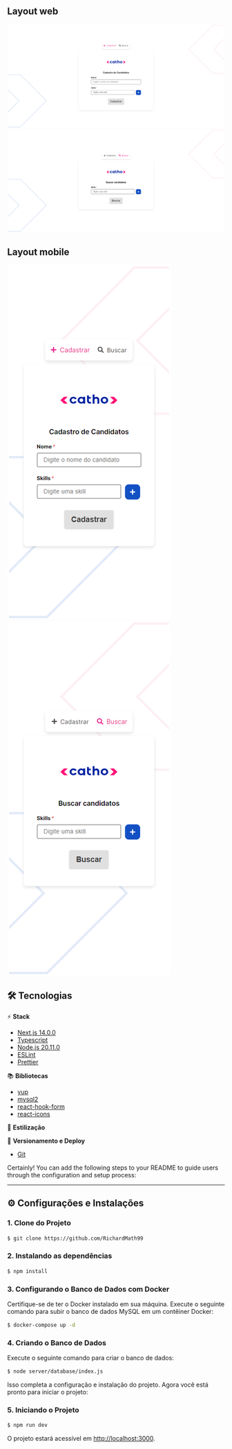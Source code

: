 ## Layout web

![Página de Cadastro](./public/assets/images/register-page.png) 
![Página de Busca](./public/assets/images/search-page.png) 


## Layout mobile
![Página de Cadastro Mobile](./public/assets/images/register-page-mobile.png) 
![Página de Busca Mobile](./public/assets/images/search-page-mobile.png) 

## 🛠️ Tecnologias

⚡️ **Stack**
- [Next.js 14.0.0](https://nextjs.org)
- [Typescript](https://www.typescriptlang.org)
- [Node.js 20.11.0](https://nextjs.org)
- [ESLint](https://eslint.org)
- [Prettier](https://prettier.io)

📚 **Bibliotecas**
- [yup](https://www.npmjs.com/package/yup)
- [mysql2](https://www.npmjs.com/package/mysql2)
- [react-hook-form](https://react-hook-form.com/)
- [react-icons](https://react-icons.github.io/react-icons/)


🎨 **Estilização**

🔋 **Versionamento e Deploy**
- [Git](https://git-scm.com)

Certainly! You can add the following steps to your README to guide users through the configuration and setup process:

---

## ⚙️ Configurações e Instalações

### 1. Clone do Projeto

```bash
$ git clone https://github.com/RichardMath99
```

### 2. Instalando as dependências

```bash
$ npm install
```

### 3. Configurando o Banco de Dados com Docker

Certifique-se de ter o Docker instalado em sua máquina. Execute o seguinte comando para subir o banco de dados MySQL em um contêiner Docker:

```bash
$ docker-compose up -d
```

### 4. Criando o Banco de Dados

Execute o seguinte comando para criar o banco de dados:

```bash
$ node server/database/index.js
```

Isso completa a configuração e instalação do projeto. Agora você está pronto para iniciar o projeto:

### 5. Iniciando o Projeto

```bash
$ npm run dev
```

O projeto estará acessível em [http://localhost:3000](http://localhost:3000).